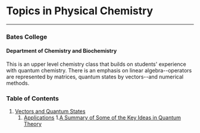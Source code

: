 # Topics in Physical Chemistry
---
### Bates College
#### Department of Chemistry and Biochemistry


This is an upper level chemistry class that builds on students' experience with quantum chemistry. There is an emphasis on linear algebra--operators are represented by matrices, quantum states by vectors--and numerical methods.


### Table of Contents

1. [Vectors and Quantum States](/Vectors-and-Quantum-States.md)
   1. [Applications](/Applications.md)
1.[A Summary of Some of the Key Ideas in Quantum Theory](/summary.md)
